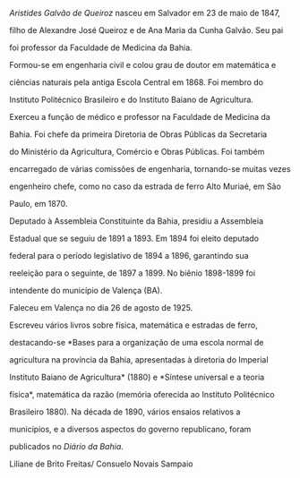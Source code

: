 

*Aristides Galvão de Queiroz* nasceu em Salvador em 23 de maio de 1847,

filho de Alexandre José Queiroz e de Ana Maria da Cunha Galvão. Seu pai

foi professor da Faculdade de Medicina da Bahia.



Formou-se em engenharia civil e colou grau de doutor em matemática e

ciências naturais pela antiga Escola Central em 1868. Foi membro do

Instituto Politécnico Brasileiro e do Instituto Baiano de Agricultura.

Exerceu a função de médico e professor na Faculdade de Medicina da

Bahia. Foi chefe da primeira Diretoria de Obras Públicas da Secretaria

do Ministério da Agricultura, Comércio e Obras Públicas. Foi também

encarregado de várias comissões de engenharia, tornando-se muitas vezes

engenheiro chefe, como no caso da estrada de ferro Alto Muriaé, em São

Paulo, em 1870.



Deputado à Assembleia Constituinte da Bahia, presidiu a Assembleia

Estadual que se seguiu de 1891 a 1893. Em 1894 foi eleito deputado

federal para o período legislativo de 1894 a 1896, garantindo sua

reeleição para o seguinte, de 1897 a 1899. No biênio 1898-1899 foi

intendente do município de Valença (BA).



Faleceu em Valença no dia 26 de agosto de 1925.



Escreveu vários livros sobre física, matemática e estradas de ferro,

destacando-se *Bases para a organização de uma escola normal de

agricultura na província da Bahia, apresentadas à diretoria do Imperial

Instituto Baiano de Agricultura* (1880) e *Síntese universal e a teoria

física*, matemática da razão (memória oferecida ao Instituto Politécnico

Brasileiro 1880). Na década de 1890, vários ensaios relativos a

municípios, e a diversos aspectos do governo republicano, foram

publicados no *Diário da Bahia*.



Liliane de Brito Freitas/ Consuelo Novais Sampaio



